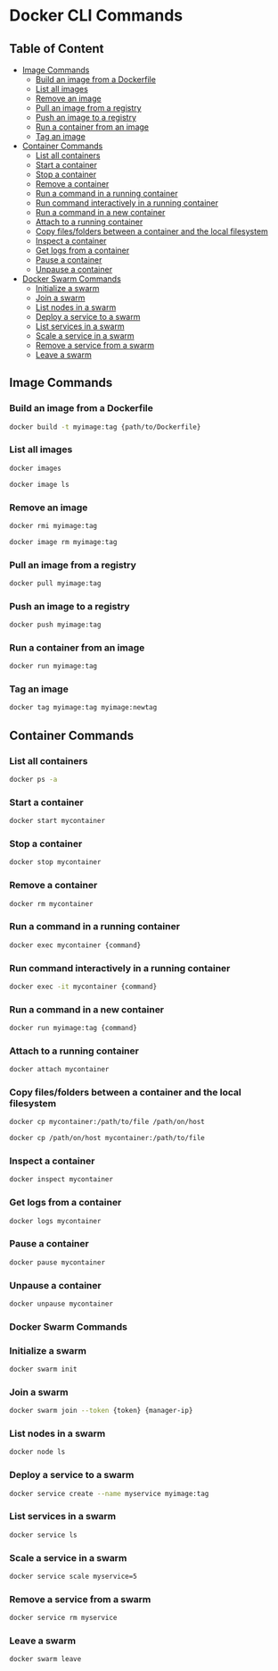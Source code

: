 # Docker CLI Commands

## Table of Content
- [Image Commands](#image-commands)
  - [Build an image from a Dockerfile](#build-an-image-from-a-dockerfile)
  - [List all images](#list-all-images)
  - [Remove an image](#remove-an-image)
  - [Pull an image from a registry](#pull-an-image-from-a-registry)
  - [Push an image to a registry](#push-an-image-to-a-registry)
  - [Run a container from an image](#run-a-container-from-an-image)
  - [Tag an image](#tag-an-image)
- [Container Commands](#container-commands)
  - [List all containers](#list-all-containers)
  - [Start a container](#start-a-container)
  - [Stop a container](#stop-a-container)
  - [Remove a container](#remove-a-container)
  - [Run a command in a running container](#run-a-command-in-a-running-container)
  - [Run command interactively in a running container](#run-command-interactively-in-a-running-container)
  - [Run a command in a new container](#run-a-command-in-a-new-container)
  - [Attach to a running container](#attach-to-a-running-container)
  - [Copy files/folders between a container and the local filesystem](#copy-filesfolders-between-a-container-and-the-local-filesystem)
  - [Inspect a container](#inspect-a-container)
  - [Get logs from a container](#get-logs-from-a-container)
  - [Pause a container](#pause-a-container)
  - [Unpause a container](#unpause-a-container)
- [Docker Swarm Commands](#docker-swarm-commands)
  - [Initialize a swarm](#initialize-a-swarm)
  - [Join a swarm](#join-a-swarm)
  - [List nodes in a swarm](#list-nodes-in-a-swarm)
  - [Deploy a service to a swarm](#deploy-a-service-to-a-swarm)
  - [List services in a swarm](#list-services-in-a-swarm)
  - [Scale a service in a swarm](#scale-a-service-in-a-swarm)
  - [Remove a service from a swarm](#remove-a-service-from-a-swarm)
  - [Leave a swarm](#leave-a-swarm)

## Image Commands

### Build an image from a Dockerfile
```bash
docker build -t myimage:tag {path/to/Dockerfile}
```

### List all images
```bash
docker images
```

```bash
docker image ls
```

### Remove an image
```bash
docker rmi myimage:tag
```

```bash
docker image rm myimage:tag
```

### Pull an image from a registry
```bash
docker pull myimage:tag
```

### Push an image to a registry
```bash
docker push myimage:tag
```

### Run a container from an image
```bash
docker run myimage:tag
```

### Tag an image
```bash
docker tag myimage:tag myimage:newtag
```

## Container Commands

### List all containers
```bash
docker ps -a
```

### Start a container
```bash
docker start mycontainer
```

### Stop a container
```bash
docker stop mycontainer
```

### Remove a container
```bash
docker rm mycontainer
```

### Run a command in a running container
```bash
docker exec mycontainer {command}
```

### Run command interactively in a running container
```bash
docker exec -it mycontainer {command}
```

### Run a command in a new container
```bash
docker run myimage:tag {command}
```

### Attach to a running container
```bash
docker attach mycontainer
```

### Copy files/folders between a container and the local filesystem
```bash
docker cp mycontainer:/path/to/file /path/on/host
```

```bash
docker cp /path/on/host mycontainer:/path/to/file
```

### Inspect a container
```bash
docker inspect mycontainer
```

### Get logs from a container
```bash
docker logs mycontainer
```

### Pause a container
```bash
docker pause mycontainer
```

### Unpause a container
```bash
docker unpause mycontainer
```

### Docker Swarm Commands

### Initialize a swarm
```bash
docker swarm init
```

### Join a swarm
```bash
docker swarm join --token {token} {manager-ip}
```

### List nodes in a swarm
```bash
docker node ls
```

### Deploy a service to a swarm
```bash
docker service create --name myservice myimage:tag
```

### List services in a swarm
```bash
docker service ls
```

### Scale a service in a swarm
```bash
docker service scale myservice=5
```

### Remove a service from a swarm
```bash
docker service rm myservice
```

### Leave a swarm
```bash
docker swarm leave
```
